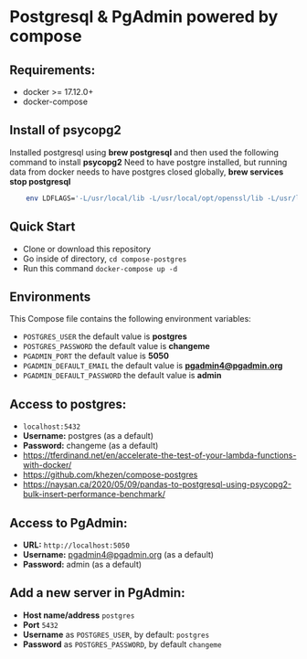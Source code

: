 # Postgresql & PgAdmin powered by compose


## Requirements:
* docker >= 17.12.0+
* docker-compose

## Install of psycopg2
Installed postgresql using **brew postgresql** and then used the following
command to install __psycopg2__
Need to have postgre installed, but running data from docker needs to have postgres closed globally, __brew services stop postgresql__
```bash
    env LDFLAGS='-L/usr/local/lib -L/usr/local/opt/openssl/lib -L/usr/local/opt/readline/lib' pip install psycopg2
```
## Quick Start
* Clone or download this repository
* Go inside of directory,  `cd compose-postgres`
* Run this command `docker-compose up -d`


## Environments
This Compose file contains the following environment variables:

* `POSTGRES_USER` the default value is **postgres**
* `POSTGRES_PASSWORD` the default value is **changeme**
* `PGADMIN_PORT` the default value is **5050**
* `PGADMIN_DEFAULT_EMAIL` the default value is **pgadmin4@pgadmin.org**
* `PGADMIN_DEFAULT_PASSWORD` the default value is **admin**

## Access to postgres:
* `localhost:5432`
* **Username:** postgres (as a default)
* **Password:** changeme (as a default)
* https://tferdinand.net/en/accelerate-the-test-of-your-lambda-functions-with-docker/
* https://github.com/khezen/compose-postgres
* https://naysan.ca/2020/05/09/pandas-to-postgresql-using-psycopg2-bulk-insert-performance-benchmark/

## Access to PgAdmin:
* **URL:** `http://localhost:5050`
* **Username:** pgadmin4@pgadmin.org (as a default)
* **Password:** admin (as a default)

## Add a new server in PgAdmin:
* **Host name/address** `postgres`
* **Port** `5432`
* **Username** as `POSTGRES_USER`, by default: `postgres`
* **Password** as `POSTGRES_PASSWORD`, by default `changeme`
